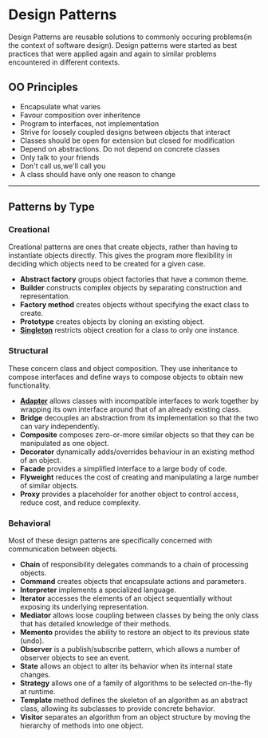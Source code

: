 # Design Patterns

Design Patterns are reusable solutions to commonly occuring problems(in the context of software design). Design patterns were started as best practices that were applied again and again to similar problems encountered in different contexts. 



## OO Principles
- Encapsulate what varies
- Favour composition over inheritence
- Program to interfaces, not implementation
- Strive for loosely coupled designs between objects that interact 
- Classes should be open for extension but closed for modification
- Depend on abstractions. Do not depend on concrete classes
- Only talk to your friends
- Don't call us,we'll call you
- A class should have only one reason to change
 
 


------------



## Patterns by Type


### Creational 
Creational patterns are ones that create objects, rather than having to instantiate objects directly. This gives the program more flexibility in deciding which objects need to be created for a given case.

- **Abstract factory** groups object factories that have a common theme.
- **Builder** constructs complex objects by separating construction and representation.
- **Factory method** creates objects without specifying the exact class to create.
- **Prototype** creates objects by cloning an existing object.
- [**Singleton**](Singleton.abap) restricts object creation for a class to only one instance.

 



### Structural
These concern class and object composition. They use inheritance to compose interfaces and define ways to compose objects to obtain new functionality.

- [**Adapter**](Adapter.abap) allows classes with incompatible interfaces to work together by wrapping its own interface around that of an already existing class.
- **Bridge** decouples an abstraction from its implementation so that the two can vary independently.
- **Composite** composes zero-or-more similar objects so that they can be manipulated as one object.
- **Decorator** dynamically adds/overrides behaviour in an existing method of an object.
- **Facade** provides a simplified interface to a large body of code.
- **Flyweight** reduces the cost of creating and manipulating a large number of similar objects.
- **Proxy** provides a placeholder for another object to control access, reduce cost, and reduce complexity.

 


### Behavioral
Most of these design patterns are specifically concerned with communication between objects.

- **Chain** of responsibility delegates commands to a chain of processing objects.
- **Command** creates objects that encapsulate actions and parameters.
- **Interpreter** implements a specialized language.
- **Iterator** accesses the elements of an object sequentially without exposing its underlying representation.
- **Mediator** allows loose coupling between classes by being the only class that has detailed knowledge of their methods.
- **Memento** provides the ability to restore an object to its previous state (undo).
- **Observer** is a publish/subscribe pattern, which allows a number of observer objects to see an event.
- **State** allows an object to alter its behavior when its internal state changes.
- **Strategy** allows one of a family of algorithms to be selected on-the-fly at runtime.
- **Template** method defines the skeleton of an algorithm as an abstract class, allowing its subclasses to provide concrete behavior.
- **Visitor** separates an algorithm from an object structure by moving the hierarchy of methods into one object.
